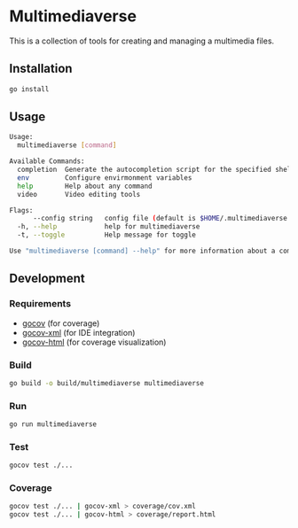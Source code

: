 # Multimediaverse

This is a collection of tools for creating and managing a multimedia files.

## Installation

```bash
go install
```

## Usage

```bash
Usage:
  multimediaverse [command]

Available Commands:
  completion  Generate the autocompletion script for the specified shell
  env         Configure envirmonment variables
  help        Help about any command
  video       Video editing tools

Flags:
      --config string   config file (default is $HOME/.multimediaverse.yaml)
  -h, --help            help for multimediaverse
  -t, --toggle          Help message for toggle

Use "multimediaverse [command] --help" for more information about a command.
```

## Development

### Requirements

* [gocov](https://github.com/axw/gocov) (for coverage)
* [gocov-xml](https://github.com/AlekSi/gocov-xml) (for IDE integration)
* [gocov-html](https://github.com/matm/gocov-html) (for coverage visualization)

### Build

```bash
go build -o build/multimediaverse multimediaverse
```

### Run

```bash
go run multimediaverse
```

### Test

```bash
gocov test ./...
```

### Coverage

```bash
gocov test ./... | gocov-xml > coverage/cov.xml
gocov test ./... | gocov-html > coverage/report.html
```
